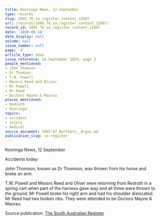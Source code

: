 ```yaml
---
title: Kooringa News, 12 September
type: records
slug: 1845_76_sa_register_content_12607
url: /records/1845_76_sa_register_content_12607/
record_id: 1845_76_sa_register_content_12607
date: '1859-09-14'
date_display: null
volume: null
issue_number: null
page: '3'
article_type: news
issue_reference: 14 September 1859, page 3
people_mentioned:
- John Thomson
- Dr Thomson
- T.W. Powell
- Messrs Reed and Oliver
- Mr Powell
- Mr Reed
- Doctors Mayne & Maurau
places_mentioned:
- Redruth
- Kooringa
topics:
- accident
- injury
- medical
source_document: 1985-87_Northern__Argus.md
publication_slug: sa-register
---
```


Kooringa News, 12 September

Accidents today:

John Thomson, known as Dr Thomson, was thrown from his horse and broke an arm.

T.W. Powell and Messrs Reed and Oliver were returning from Redruth in a spring cart when part of the harness gave way and all three were thrown to the ground.  Mr Powell broke his right arm and had his shoulder dislocated.  Mr Reed had two broken ribs.  They were attended to be Doctors Mayne & Maurau.

Source publication: [The South Australian Register](/publications/sa-register/)
